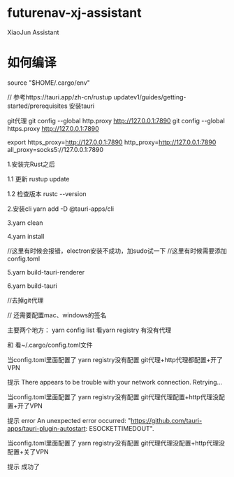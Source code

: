 # futurenav-xj-assistant
XiaoJun Assistant


# 如何编译

source "$HOME/.cargo/env"

// 参考https://tauri.app/zh-cn/rustup updatev1/guides/getting-started/prerequisites 安装tauri

git代理
git config --global http.proxy http://127.0.0.1:7890 
git config --global https.proxy http://127.0.0.1:7890

export https_proxy=http://127.0.0.1:7890 http_proxy=http://127.0.0.1:7890 all_proxy=socks5://127.0.0.1:7890

1.安装完Rust之后

1.1 更新
rustup update

1.2 检查版本
rustc --version

2.安装cli
yarn add -D @tauri-apps/cli

3.yarn clean

4.yarn install

//这里有时候会报错，electron安装不成功，加sudo试一下
//这里有时候需要添加config.toml

5.yarn build-tauri-renderer

6.yarn build-tauri


//去掉git代理

// 还需要配置mac、windows的签名


主要两个地方：
yarn config list
看yarn registry 有没有代理

和
看~/.cargo/config.toml文件


当config.toml里面配置了
yarn registry没有配置
git代理+http代理都配置+开了VPN

提示
There appears to be trouble with your network connection. Retrying...


当config.toml里面配置了
yarn registry没有配置
git代理代理配置+http代理没配置+开了VPN

提示
error An unexpected error occurred: "https://github.com/tauri-apps/tauri-plugin-autostart: ESOCKETTIMEDOUT".



当config.toml里面配置了
yarn registry没有配置
git代理代理没配置+http代理没配置+关了VPN

提示
成功了
